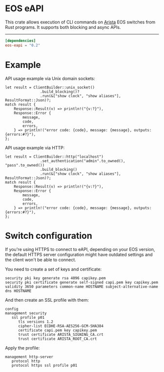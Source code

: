 # EOS eAPI

This crate allows execution of CLI commands on [Arista](https://www.arista.com) EOS switches from
Rust programs.
It supports both blocking and async APIs.

---
```toml
[dependencies]
eos-eapi = "0.2"
```

# Example

API usage example via Unix domain sockets:
```
let result = ClientBuilder::unix_socket()
                .build_blocking()?
                .run(&["show clock", "show aliases"], ResultFormat::Json)?;
match result {
    Response::Result(v) => println!("{v:?}"),
    Response::Error {
        message,
        code,
        errors,
    } => println!("error code: {code}, message: {message}, outputs: {errors:#?}"),
};
```

API usage example via HTTP:
```
let result = ClientBuilder::http("localhost")
                .set_authentication("admin".to_owned(), "pass".to_owned())
                .build_blocking()
                .run(&["show clock", "show aliases"], ResultFormat::Json)?;
match result {
    Response::Result(v) => println!("{v:?}"),
    Response::Error {
        message,
        code,
        errors,
    } => println!("error code: {code}, message: {message}, outputs: {errors:#?}"),
};
```

# Switch configuration

If you're using HTTPS to connect to eAPI, depending on your EOS version, the default HTTPS server
configuration might have outdated settings and the client won't be able to connect.

You need to create a set of keys and certificate:
```
security pki key generate rsa 4096 capikey.pem
security pki certificate generate self-signed capi.pem key capikey.pem validity 3650 parameters common-name HOSTNAME subject-alternative-name dns HOSTNAME
```

And then create an SSL profile with them:
```
config
management security
   ssl profile p01
      tls versions 1.2
      cipher-list ECDHE-RSA-AES256-GCM-SHA384
      certificate capi.pem key capikey.pem
      trust certificate ARISTA_SIGNING_CA.crt
      trust certificate ARISTA_ROOT_CA.crt
```

Apply the profile:
```
management http-server
   protocol http
   protocol https ssl profile p01
```


